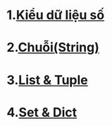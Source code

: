 # 1.[Kiểu dữ liệu số](./content/kieu_du_lieu_so.md)
# 2.[Chuỗi(String)](./content/string.md)
# 3.[List & Tuple](./content/list_tuple.md)
# 4.[Set & Dict](./content/set_dict.md)
